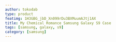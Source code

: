 ```yaml
---
author: tokodab
type: product
featimg: 1H3GBG_jbD_Xn099rDu3BXMuumAJtj1AX
title: My Chemical Romance Samsung Galaxy S9 Case
tags: [samsung, galaxy, s9]
category: [samsung]
---
```

